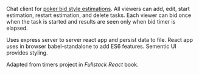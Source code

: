 Chat client for [poker bid style estimations](https://en.wikipedia.org/wiki/Planning_poker). All viewers can add, edit, start estimation, restart estimation, and delete tasks. Each viewer can bid once when the task is started and results are seen only when bid timer is elapsed.

Uses express server to server react app and persist data to file. React app uses in browser babel-standalone to add ES6 features. Sementic UI provides styling.

Adapted from timers project in _Fullstack React_ book.
